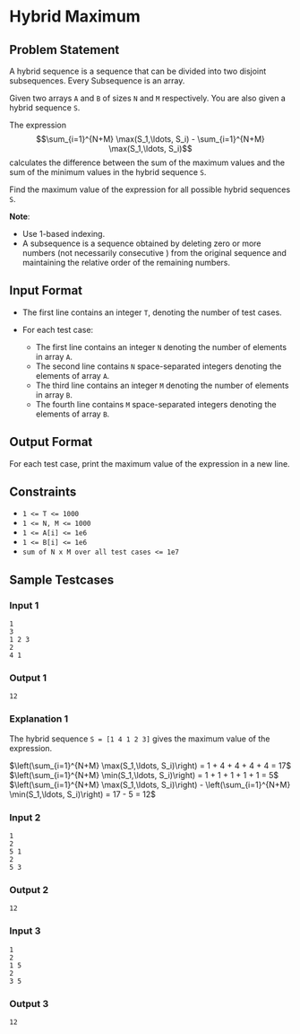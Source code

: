 # Hybrid Maximum

## Problem Statement

A hybrid sequence is a sequence that can be divided into two disjoint subsequences. Every Subsequence is an array.

Given two arrays `A` and `B` of sizes `N` and `M` respectively. You are also given a hybrid sequence `S`.

The expression $$\sum_{i=1}^{N+M} \max(S_1,\ldots, S_i) - \sum_{i=1}^{N+M} \max(S_1,\ldots, S_i)$$ calculates the difference between the sum of the maximum values and the sum of the minimum values in the hybrid sequence `S`.

Find the maximum value of the expression for all possible hybrid sequences `S`.


**Note**:
- Use 1-based indexing.
- A subsequence is a sequence obtained by deleting zero or more numbers (not necessarily consecutive ) from the original sequence and maintaining the relative order of the remaining numbers.

## Input Format

- The first line contains an integer `T`, denoting the number of test cases.

- For each test case:

  - The first line contains an integer `N` denoting the number of elements in array `A`.
  - The second line contains `N` space-separated integers denoting the elements of array `A`.
  - The third line contains an integer `M` denoting the number of elements in array `B`.
  - The fourth line contains `M` space-separated integers denoting the elements of array `B`.

## Output Format

For each test case, print the maximum value of the expression in a new line.

## Constraints
- `1 <= T <= 1000`
- `1 <= N, M <= 1000`
- `1 <= A[i] <= 1e6`
- `1 <= B[i] <= 1e6`
- `sum of N x M over all test cases <= 1e7`

## Sample Testcases

### Input 1

```
1
3
1 2 3
2
4 1
```

### Output 1

```
12
```

### Explanation 1
The hybrid sequence `S = [1 4 1 2 3]` gives the maximum value of the expression.

$\left(\sum_{i=1}^{N+M} \max(S_1,\ldots, S_i)\right) = 1 + 4 + 4 + 4 + 4 = 17$
$\left(\sum_{i=1}^{N+M} \min(S_1,\ldots, S_i)\right) = 1 + 1 + 1 + 1 + 1 = 5$
$\left(\sum_{i=1}^{N+M} \max(S_1,\ldots, S_i)\right) - \left(\sum_{i=1}^{N+M} \min(S_1,\ldots, S_i)\right) = 17 - 5 = 12$
### Input 2

```
1
2
5 1
2
5 3
```

### Output 2

```
12
```

### Input 3

```
1
2
1 5
2
3 5
```

### Output 3

```
12
```

